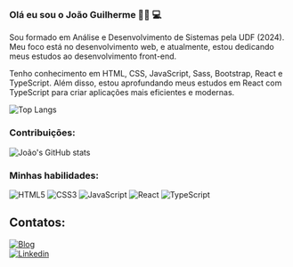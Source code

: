 ### Olá eu sou o João Guilherme 👋🏾 💻

Sou  formado em Análise e Desenvolvimento de Sistemas pela UDF (2024). Meu foco está no desenvolvimento web, e atualmente, estou dedicando meus estudos ao desenvolvimento front-end.

Tenho conhecimento em HTML, CSS, JavaScript, Sass, Bootstrap, React e TypeScript. Além disso, estou aprofundando meus estudos em React com TypeScript para criar aplicações mais eficientes e modernas.

![Top Langs](https://github-readme-stats.vercel.app/api/top-langs/?username=joaoguiaguiar&hide_progress=true)

### Contribuições:

![João's GitHub stats](https://github-readme-stats.vercel.app/api?username=joaoguiaguiar&show_icons=true&theme=radical)

### Minhas habilidades:

![HTML5](https://img.shields.io/badge/HTML5-E34F26?style=for-the-badge&logo=html5&logoColor=white)
![CSS3](https://img.shields.io/badge/CSS3-1572B6?style=for-the-badge&logo=css3&logoColor=white)
![JavaScript](https://img.shields.io/badge/JavaScript-F7DF1E?style=for-the-badge&logo=javascript&logoColor=black)
![React](https://img.shields.io/badge/React-61DAFB?style=for-the-badge&logo=react&logoColor=black)
![TypeScript](https://img.shields.io/badge/TypeScript-007ACC?style=for-the-badge&logo=typescript&logoColor=white)

## Contatos:

[![Blog](https://img.shields.io/website?label=joaoguiaguiar.com&style=for-the-badge&url=https://joaoguiaguiar.com/)](https://dev-curriculo-joaoguiar.vercel.app/?vercelToolbarCode=HyAMxpw-RBMP0Q5)  
[![Linkedin](https://img.shields.io/badge/LinkedIn-0077B5?style=for-the-badge&logo=linkedin&logoColor=white)](https://www.linkedin.com/in/jo%C3%A3o-guilherme-rodrigues-aguiar/)


